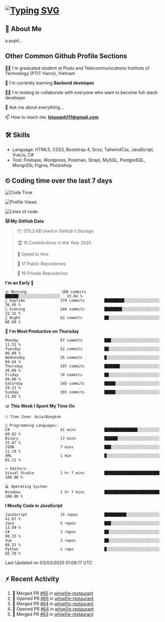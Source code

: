 # [![Typing SVG](https://readme-typing-svg.herokuapp.com?color=%23FFC83D&lines=Hi%2C+I'm+Le%2C+Tu+Oanh+%F0%9F%91%8B)](https://git.io/typing-svg)

## 🚀 About Me
a pupil...

<!-- ![GitHub metrics](https://metrics.lecoq.io/whiwf)   -->

## Other Common Github Profile Sections

👩‍🎓 I'm graduated student at Posts and Telecommunications Institute of Technology (PTIT Hanoi), Vietnam

🌱 I'm currently learning **Backend developer**

👯‍♀️ I'm looking to collaborate with everyone who want to become full-stack developer

💬 Ask me about everything...

📫 How to reach me: **letuoanh111@gmail.com**

## 🛠 Skills
- Language: HTML5, CSS3, Bootstrap 4, Scss, TailwindCss, JavaScript, VueJs, C#
- Tool: Firebase, Wordpress, Postman, Strapi, MySQL, PostgreSQL, MongoDb, Figma, Photoshop

## ⏲ Coding time over the last 7 days
<!--START_SECTION:waka-->
![Code Time](http://img.shields.io/badge/Code%20Time-720%20hrs%2017%20mins-blue)

![Profile Views](http://img.shields.io/badge/Profile%20Views-0-blue)

![Lines of code](https://img.shields.io/badge/From%20Hello%20World%20I%27ve%20Written-311.4%20thousand%20lines%20of%20code-blue)

**🐱 My GitHub Data** 

> 📦 375.3 kB Used in GitHub's Storage 
 > 
> 🏆 16 Contributions in the Year 2025
 > 
> 💼 Opted to Hire
 > 
> 📜 17 Public Repositories 
 > 
> 🔑 19 Private Repositories 
 > 
**I'm an Early 🐤** 

```text
🌞 Morning                180 commits         ██████░░░░░░░░░░░░░░░░░░░   23.84 % 
🌆 Daytime                279 commits         █████████░░░░░░░░░░░░░░░░   36.95 % 
🌃 Evening                244 commits         ████████░░░░░░░░░░░░░░░░░   32.32 % 
🌙 Night                  52 commits          ██░░░░░░░░░░░░░░░░░░░░░░░   06.89 % 
```
📅 **I'm Most Productive on Thursday** 

```text
Monday                   87 commits          ███░░░░░░░░░░░░░░░░░░░░░░   11.52 % 
Tuesday                  52 commits          ██░░░░░░░░░░░░░░░░░░░░░░░   06.89 % 
Wednesday                35 commits          █░░░░░░░░░░░░░░░░░░░░░░░░   04.64 % 
Thursday                 197 commits         ███████░░░░░░░░░░░░░░░░░░   26.09 % 
Friday                   74 commits          ██░░░░░░░░░░░░░░░░░░░░░░░   09.80 % 
Saturday                 145 commits         █████░░░░░░░░░░░░░░░░░░░░   19.21 % 
Sunday                   165 commits         █████░░░░░░░░░░░░░░░░░░░░   21.85 % 
```


📊 **This Week I Spent My Time On** 

```text
🕑︎ Time Zone: Asia/Bangkok

💬 Programming Languages: 
C#                       41 mins             ███████████████░░░░░░░░░░   60.82 % 
Binary                   17 mins             ██████░░░░░░░░░░░░░░░░░░░   25.87 % 
JSON                     7 mins              ███░░░░░░░░░░░░░░░░░░░░░░   11.19 % 
XML                      1 min               █░░░░░░░░░░░░░░░░░░░░░░░░   02.12 % 

🔥 Editors: 
Visual Studio            1 hr 7 mins         █████████████████████████   100.00 % 

💻 Operating System: 
Windows                  1 hr 7 mins         █████████████████████████   100.00 % 
```

**I Mostly Code in JavaScript** 

```text
JavaScript               15 repos            ██████████░░░░░░░░░░░░░░░   41.67 % 
Java                     5 repos             ███░░░░░░░░░░░░░░░░░░░░░░   13.89 % 
C#                       3 repos             ██░░░░░░░░░░░░░░░░░░░░░░░   08.33 % 
Vue                      3 repos             ██░░░░░░░░░░░░░░░░░░░░░░░   08.33 % 
Python                   1 repo              █░░░░░░░░░░░░░░░░░░░░░░░░   02.78 % 
```




 Last Updated on 03/03/2025 01:08:17 UTC
<!--END_SECTION:waka-->

## ⚡ Recent Activity
<!-- [![Top Langs](https://github-readme-stats.vercel.app/api/top-langs/?username=whiwf&layout=compact&theme=radical&hide=css)](https://github.com/anuraghazra/github-readme-stats)
 -->
<!-- <p><img align="center" src="https://github-readme-streak-stats.herokuapp.com/?user=oanhlt111&theme=radical" alt="oanhlt111" /></p> -->


<!--START_SECTION:activity-->
1. 🎉 Merged PR [#65](https://github.com/whiwf/e-restaurant/pull/65) in [whiwf/e-restaurant](https://github.com/whiwf/e-restaurant)
2. 💪 Opened PR [#65](https://github.com/whiwf/e-restaurant/pull/65) in [whiwf/e-restaurant](https://github.com/whiwf/e-restaurant)
3. 🎉 Merged PR [#64](https://github.com/whiwf/e-restaurant/pull/64) in [whiwf/e-restaurant](https://github.com/whiwf/e-restaurant)
4. 💪 Opened PR [#64](https://github.com/whiwf/e-restaurant/pull/64) in [whiwf/e-restaurant](https://github.com/whiwf/e-restaurant)
5. 🎉 Merged PR [#63](https://github.com/whiwf/e-restaurant/pull/63) in [whiwf/e-restaurant](https://github.com/whiwf/e-restaurant)
<!--END_SECTION:activity-->
